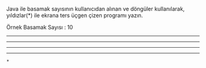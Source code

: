 Java ile basamak sayısının kullanıcıdan alınan ve döngüler kullanılarak, yıldızlar(*) ile ekrana ters üçgen çizen programı yazın.

Örnek
Basamak Sayısı : 10

*********
 *******
  *****
   ***
    *
